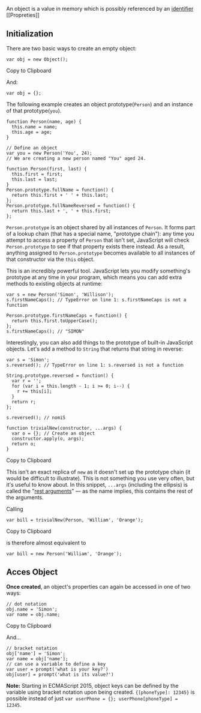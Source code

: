 An object is a value in memory which is possibly referenced by an [identifier](https://developer.mozilla.org/en-US/docs/Glossary/Identifier)
[[Propreties]]

## Initialization
There are two basic ways to create an empty object:
```
var obj = new Object();
```

Copy to Clipboard

And:

```
var obj = {};
```

The following example creates an object prototype(`Person`) and an instance of that prototype(`you`).
```
function Person(name, age) {
  this.name = name;
  this.age = age;
}

// Define an object
var you = new Person('You', 24);
// We are creating a new person named "You" aged 24.
```

```
function Person(first, last) {
  this.first = first;
  this.last = last;
}
Person.prototype.fullName = function() {
  return this.first + ' ' + this.last;
};
Person.prototype.fullNameReversed = function() {
  return this.last + ', ' + this.first;
};
```

`Person.prototype` is an object shared by all instances of `Person`. It forms part of a lookup chain (that has a special name, "prototype chain"): any time you attempt to access a property of `Person` that isn't set, JavaScript will check `Person.prototype` to see if that property exists there instead. As a result, anything assigned to `Person.prototype` becomes available to all instances of that constructor via the `this` object.


This is an incredibly powerful tool. JavaScript lets you modify something's prototype at any time in your program, which means you can add extra methods to existing objects at runtime:

```
var s = new Person('Simon', 'Willison');
s.firstNameCaps(); // TypeError on line 1: s.firstNameCaps is not a function

Person.prototype.firstNameCaps = function() {
  return this.first.toUpperCase();
};
s.firstNameCaps(); // "SIMON"
```

Interestingly, you can also add things to the prototype of built-in JavaScript objects. Let's add a method to `String` that returns that string in reverse:

```
var s = 'Simon';
s.reversed(); // TypeError on line 1: s.reversed is not a function

String.prototype.reversed = function() {
  var r = '';
  for (var i = this.length - 1; i >= 0; i--) {
    r += this[i];
  }
  return r;
};

s.reversed(); // nomiS
```

```
function trivialNew(constructor, ...args) {
  var o = {}; // Create an object
  constructor.apply(o, args);
  return o;
}
```

Copy to Clipboard

This isn't an exact replica of `new` as it doesn't set up the prototype chain (it would be difficult to illustrate). This is not something you use very often, but it's useful to know about. In this snippet, `...args` (including the ellipsis) is called the "[rest arguments](https://developer.mozilla.org/en-US/docs/Web/JavaScript/Reference/Functions/rest_parameters)" — as the name implies, this contains the rest of the arguments.

Calling

```
var bill = trivialNew(Person, 'William', 'Orange');
```

Copy to Clipboard

is therefore almost equivalent to

```
var bill = new Person('William', 'Orange');
```

## Acces Object
**Once created**, an object's properties can again be accessed in one of two ways:

```
// dot notation
obj.name = 'Simon';
var name = obj.name;
```

Copy to Clipboard

And...

```
// bracket notation
obj['name'] = 'Simon';
var name = obj['name'];
// can use a variable to define a key
var user = prompt('what is your key?')
obj[user] = prompt('what is its value?')
```

**Note:** Starting in ECMAScript 2015, object keys can be defined by the variable using bracket notation upon being created. `{[phoneType]: 12345}` is possible instead of just `var userPhone = {}; userPhone[phoneType] = 12345`.


